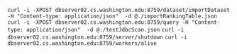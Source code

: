  `curl -i -XPOST dbserver02.cs.washington.edu:8759/dataset/importDataset -H "Content-type: application/json"  -d @./importRankingTable.json`
 `curl -i -XPOST dbserver02.cs.washington.edu:8759/query -H "Content-type: application/json"  -d @./testJdbcScan.json`
 `curl -i dbserver02.cs.washington.edu:8759/server/shutdown`
 `curl -i dbserver02.cs.washington.edu:8759/workers/alive`
